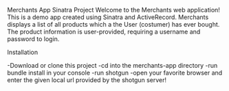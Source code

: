 Merchants App Sinatra Project
Welcome to the Merchants web application! This is a demo app created using Sinatra and ActiveRecord. Merchants displays a list of all products which a the User (costumer) has ever bought. The product information is user-provided, requiring a username and password to login.

Installation

-Download or clone this project
-cd into the merchants-app directory
-run bundle install in your console
-run shotgun
-open your favorite browser and enter the given local url provided by the shotgun server!
